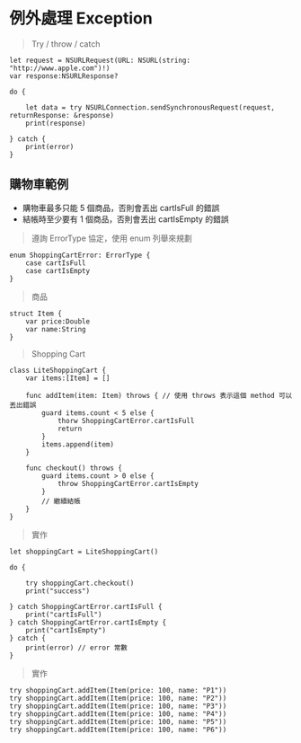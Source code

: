 # 例外處理 Exception

> Try / throw / catch

	let request = NSURLRequest(URL: NSURL(string: "http://www.apple.com")!)
	var response:NSURLResponse?
	
	do {
	
		let data = try NSURLConnection.sendSynchronousRequest(request, returnResponse: &response)
		print(response)
	
	} catch {
		print(error)
	}
	
## 購物車範例

* 購物車最多只能 5 個商品，否則會丟出 cartIsFull 的錯誤
* 結帳時至少要有 1 個商品，否則會丟出 cartIsEmpty 的錯誤

> 遵詢 ErrorType 協定，使用 enum 列舉來規劃

	enum ShoppingCartError: ErrorType {
		case cartIsFull
		case cartIsEmpty
	}
	
> 商品

	struct Item {
		var price:Double
		var name:String
	}

> Shopping Cart

	class LiteShoppingCart {
		var items:[Item] = []
		
		func addItem(item: Item) throws { // 使用 throws 表示這個 method 可以丟出錯誤
			guard items.count < 5 else {
				thorw ShoppingCartError.cartIsFull
				return
			}
			items.append(item)
		}
		
		func checkout() throws {
			guard items.count > 0 else {
				throw ShoppingCartError.cartIsEmpty
			}
			// 繼續結帳
		}
	}
	
> 實作

	let shoppingCart = LiteShoppingCart()
	
	do {
		
		try shoppingCart.checkout()
		print("success")
		
	} catch ShoppingCartError.cartIsFull {
		print("cartIsFull")
	} catch ShoppingCartError.cartIsEmpty {
		print("cartIsEmpty")
	} catch {
		print(error) // error 常數
	}
	
> 實作

	try shoppingCart.addItem(Item(price: 100, name: "P1"))
	try shoppingCart.addItem(Item(price: 100, name: "P2"))
	try shoppingCart.addItem(Item(price: 100, name: "P3"))
	try shoppingCart.addItem(Item(price: 100, name: "P4"))
	try shoppingCart.addItem(Item(price: 100, name: "P5"))
	try shoppingCart.addItem(Item(price: 100, name: "P6"))